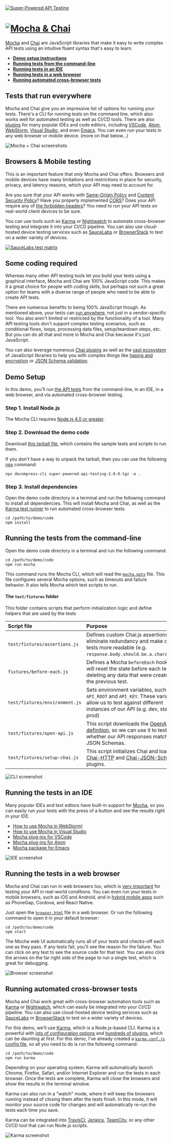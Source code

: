 [![Super-Powered API Testing](http://apitesting.bigstickcarpet.com/assets/img/title-banner.png)](http://apitesting.bigstickcarpet.com)

[![Mocha & Chai](./img/logo.png)](http://mochajs.org)
================================================================================

[Mocha](https://mochajs.org/) and [Chai](http://chaijs.com/) are JavaScript libraries that make it easy to write complex API tests using an intuitive fluent syntax that's easy to learn.

- **[Demo setup instructions](#demo-setup)**
- **[Running tests from the command-line](#cli)**
- **[Running tests in an IDE](#ide)**
- **[Running tests in a web browser](#browser)**
- **[Running automated cross-browser tests](#karma)**

<a id="run-everywhere"></a>
Tests that run everywhere
--------------------------------------------------------------------------------
Mocha and Chai give you an impressive list of options for running your tests. There's a CLI for running tests on the command line, which also works well for automated testing as well as CI/CD tools. There are also [plugins](https://mochajs.org/#editor-plugins) for many popular IDEs and code editors, including [VSCode](https://marketplace.visualstudio.com/search?term=mocha&target=VSCode&category=All%20categories&sortBy=Relevance), [Atom](https://atom.io/packages/search?q=mocha), [WebStorm](https://www.youtube.com/watch?v=4mKiGkokyx8), [Visual Studio](https://github.com/Microsoft/nodejstools/wiki/Test-Explorer), and even [Emacs](https://github.com/scottaj/mocha.el).  You can even run your tests in any web browser or mobile device. (more on that below...)

![Mocha + Chai screenshots](./img/screenshot.gif)

<a id="browser-testing"></a>
Browsers & Mobile testing
--------------------------------------------------------------------------------
This is an important feature that _only_ Mocha and Chai offers. Browsers and mobile devices have many limitations and restrictions in place for security, privacy, and latency reasons, which your API may need to account for.

Are you sure that your API works with [Same-Origin Policy](https://developer.mozilla.org/en-US/docs/Web/Security/Same-origin_policy) and [Content Security Policy](https://developer.mozilla.org/en-US/docs/Web/HTTP/CSP)? Have you properly implemented [CORS](https://developer.mozilla.org/en-US/docs/Web/HTTP/CORS)?  Does your API require any of [the forbidden headers](https://developer.mozilla.org/en-US/docs/Glossary/Forbidden_header_name)? You need to run your API tests on real-world client devices to be sure.

You can use tools such as [Karma](https://karma-runner.github.io/) or [Nightwatch](http://nightwatchjs.org/) to automate cross-browser testing and integrate it into your CI/CD pipeline.  You can also use cloud-hosted device testing services such as [SauceLabs](https://saucelabs.com/) or [BrowserStack](https://www.browserstack.com/) to test on a wider variety of devices.

[![SauceLabs test matrix](./img/saucelabs.png)](https://wiki.saucelabs.com/display/DOCS/Using+Status+Badges+and+the+Browser+Matrix+Widget+to+Monitor+Test+Results)


Some coding required
--------------------------------------------------------------------------------
Whereas many other API testing tools let you build your tests using a graphical interface, Mocha and Chai are 100% JavaScript code.  This makes it a great choice for people with coding skills, but perhaps not such a great option for teams with a diverse range of people who need to be able to create API tests.

There are numerous benefits to being 100% JavaScript though. As mentioned above, your tests can [run anywhere](#run-everywhere), not just in a vendor-specific tool. You also aren't limited or restricted by the functionality of a tool.  Many API testing tools don't support complex testing scenarios, such as conditional flows, loops, processing data files, setup/teardown steps, etc.  But you can do all that and more in Mocha and Chai because it's just JavaScript.

You can also leverage numerous [Chai plugins](http://chaijs.com/plugins/) as well as the [vast ecosystem](https://www.npmjs.com/) of JavaScript libraries to help you with complex things like [hasing and encryption](https://code.google.com/archive/p/crypto-js/) or [JSON Schema validation](http://chaijs.com/plugins/chai-json-schema/).


<a id="demo-setup"></a>
Demo Setup
--------------------------------------------------------------------------------
In this demo, you'll run [the API tests](./test/specs) from the command-line, in an IDE, in a web browser, and via automated cross-browser testing.

### Step 1. Install Node.js
The Mocha CLI requires [Node.js 4.0 or greater](https://nodejs.org/en/).

### Step 2. Download the demo code
Download [this tarball file](https://registry.npmjs.org/super-powered-api-testing/-/super-powered-api-testing-2.0.0.tgz), which contains the sample tests and scripts to run them.

If you don't have a way to unpack the tarball, then you can use the following [npx](https://www.npmjs.com/package/npx) command:

```
npx decompress-cli super-powered-api-testing-2.0.0.tgz -o .
```

### Step 3. Install dependencies
Open the demo code directory in a terminal and run the following command to install all dependencies.  This will install Mocha and Chai, as well as the [Karma test runner](https://karma-runner.github.io/) to run automated cross-browser tests.

```
cd /path/to/demo/code
npm install
```


<a id="cli"></a>
Running the tests from the command-line
--------------------------------------------------------------------------------
Open the demo code directory in a terminal and run the following command:

```
cd /path/to/demo/code
npm run mocha
```

This command runs the Mocha CLI, which will read the [`mocha.opts`](./test/mocha.opts) file. This file configures several Mocha options, such as timeouts and failure behavior.  It also tells Mocha which test scripts to run.

#### The `test/fixtures` folder
This folder contains scripts that perform initialization logic and define helpers that are used by the tests

|Script file                   |Purpose
|:-----------------------------|:-----------------------------------------------------------
|`test/fixtures/assertions.js` |Defines custom Chai.js assertions, which eliminate redundancy and make our tests more readable (e.g. `response.body.should.be.a.character()`)
|`fixtures/before-each.js`     |Defines a Mocha `beforeEach` hook, which will reset the state before each test by deleting any data that were created by the previous test.
|`test/fixtures/environment.js`|Sets environment variables, such as `API_ROOT` and `API_KEY`. These variables allow us to test against different instances of our API (e.g. dev, staging, prod)
|`test/fixtures/open-api.js`    |This script downloads the [OpenAPI definition](https://api.heroes.bigstickcarpet.com/schema), so we can use it to test whether our API responses match the JSON Schemas.
|`test/fixtures/setup-chai.js`  |This script initializes Chai and loads the [Chai-HTTP](http://chaijs.com/plugins/chai-http/) and [Chai-JSON-Schema](http://chaijs.com/plugins/chai-json-schema/) plugins.

![CLI screenshot](./img/cli.gif)


<a id="ide"></a>
Running the tests in an IDE
--------------------------------------------------------------------------------
Many popular IDEs and text editors have built-in support for [Mocha](https://mochajs.org/), so you can easily run your tests with the press of a button and see the results right in your IDE.

  - [How to use Mocha in WebStorm](https://www.youtube.com/watch?v=4mKiGkokyx8))
  - [How to use Mocha in Visual Studio](https://github.com/Microsoft/nodejstools/wiki/Test-Explorer)
  - [Mocha plug-ins for VSCode](https://marketplace.visualstudio.com/search?term=mocha&target=VSCode&category=All%20categories&sortBy=Relevance)
  - [Mocha plug-ins for Atom](https://atom.io/packages/search?q=mocha)
  - [Mocha package for Emacs](https://github.com/scottaj/mocha.el)

![IDE screenshot](./img/ide.gif)



<a id="browser"></a>
Running the tests in a web browser
--------------------------------------------------------------------------------
Mocha and Chai can run in web browsers too, which is [very important](#browser-testing) for testing your API in real-world conditions.  You can even run your tests in mobile browsers, such as iOS and Android, and in [hybrid mobile apps](https://developer.telerik.com/featured/what-is-a-hybrid-mobile-app/) such as PhoneGap, Cordova, and React Native.

Just open the [`browser.html`](./browser.html) file in a web browser.  Or run the following command to open it in your default browser:

```
cd /path/to/demo/code
npm start
```

The Mocha web UI automatically runs all of your tests and checks-off each one as they pass.  If any tests fail, you'll see the reason for the failure.  You can click on any test to see the source code for that test.  You can also click the arrows on the far right side of the page to run a single test, which is great for debugging.

![Browser screenshot](./img/browser.gif)



<a id="karma"></a>
Running automated cross-browser tests
--------------------------------------------------------------------------------
Mocha and Chai work great with cross-browser automation tools such as [Karma](https://karma-runner.github.io/) or [Nightwatch](http://nightwatchjs.org/), which can easily be integrated into your CI/CD pipeline.  You can also use cloud-hosted device testing services such as [SauceLabs](https://saucelabs.com/) or [BrowserStack](https://www.browserstack.com/) to test on a wider variety of devices.

For this demo, we'll use [Karma](https://karma-runner.github.io/), which is a Node.js-based CLI.  Karma is a powerful with [lots of configuration options](https://karma-runner.github.io/1.0/config/configuration-file.html) and [hundreds of plugins](https://www.npmjs.com/browse/keyword/karma-plugin), which can be daunting at first.  For this demo, I've already created a [`karma.conf.js` config file](./karma.conf.js), so all you need to do is run the following command:

```
cd /path/to/demo/code
npm run karma
```

Depending on your operating system, Karma will automatically launch Chrome, Firefox, Safari, and/or Internet Explorer and run the tests in each browser.  Once the tests are complete, Karma will close the browsers and show the results in the terminal window.

Karma can also run in a "watch" mode, where it will keep the browsers running instead of closing them after the tests finish. In this mode, it will monitor your source code for changes and will automatically re-run the tests each time you save.

Karma can be integrated into [TravisCI](https://karma-runner.github.io/1.0/plus/travis.html), [Jenkins](https://karma-runner.github.io/1.0/plus/jenkins.html), [TeamCity](https://karma-runner.github.io/1.0/plus/teamcity.html), or any other CI/CD tool that can run Node.js scripts.

![Karma screenshot](./img/karma.png)
